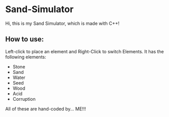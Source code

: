 # Sand-Simulator
Hi, this is my Sand Simulator, which is made with C++!

## How to use:
Left-click to place an element and Right-Click to switch Elements.
It has the following elements:
* Stone
* Sand
* Water
* Seed
* Wood
* Acid
* Corruption

All of these are hand-coded by... ME!!!
